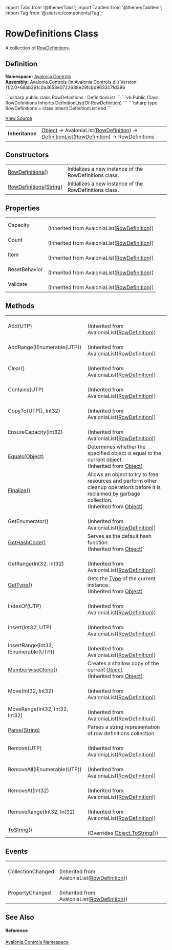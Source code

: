 import Tabs from '@theme/Tabs'; 
import TabItem from '@theme/TabItem'; 
import Tag from '@site/src/components/Tag'; 

# RowDefinitions Class


A collection of <a href="T_Avalonia_Controls_RowDefinition">RowDefinition</a>s.



## Definition
**Namespace:** <a href="N_Avalonia_Controls">Avalonia.Controls</a>  
**Assembly:** Avalonia.Controls (in Avalonia.Controls.dll) Version: 11.2.0+68ab391c0a3653e0722638e29fcbd9633c7fd386

<Tabs groupId="api-code-preview">
<TabItem value="csharp" label="C#">
```csharp
public class RowDefinitions : DefinitionList<RowDefinition>
```
</TabItem>
<TabItem value="vb" label="VB">
```vb
Public Class RowDefinitions
	Inherits DefinitionList(Of RowDefinition)
```
</TabItem>
<TabItem value="fsharp" label="F#">
```fsharp
type RowDefinitions = 
    class
        inherit DefinitionList<RowDefinition>
    end
```
</TabItem>
</Tabs>



<a href="https://github.com/AvaloniaUI/Avalonia/tree/master/srcAvalonia.Controls/RowDefinitions.cs" title="View the source code">View Source</a>

<table>
<tr><td><strong>Inheritance</strong></td><td><a href="https://learn.microsoft.com/dotnet/api/system.object" target="_blank" rel="noopener noreferrer">Object</a>  →  AvaloniaList(<a href="T_Avalonia_Controls_RowDefinition">RowDefinition</a>)  →  <a href="T_Avalonia_Controls_DefinitionList_1">DefinitionList</a>(<a href="T_Avalonia_Controls_RowDefinition">RowDefinition</a>)  →  RowDefinitions</td></tr>
</table>



## Constructors
<table>
<tr>
<td><a href="M_Avalonia_Controls_RowDefinitions__ctor">RowDefinitions()</a></td>
<td>Initializes a new instance of the RowDefinitions class.</td>
</tr>
<tr>
<td><a href="M_Avalonia_Controls_RowDefinitions__ctor_1">RowDefinitions(String)</a></td>
<td>Initializes a new instance of the RowDefinitions class.</td>
</tr>
</table>

## Properties
<table>
<tr>
<td>Capacity</td>
<td><br />(Inherited from AvaloniaList(<a href="T_Avalonia_Controls_RowDefinition">RowDefinition</a>))</td>
</tr>
<tr>
<td>Count</td>
<td><br />(Inherited from AvaloniaList(<a href="T_Avalonia_Controls_RowDefinition">RowDefinition</a>))</td>
</tr>
<tr>
<td>Item</td>
<td><br />(Inherited from AvaloniaList(<a href="T_Avalonia_Controls_RowDefinition">RowDefinition</a>))</td>
</tr>
<tr>
<td>ResetBehavior</td>
<td><br />(Inherited from AvaloniaList(<a href="T_Avalonia_Controls_RowDefinition">RowDefinition</a>))</td>
</tr>
<tr>
<td>Validate</td>
<td><br />(Inherited from AvaloniaList(<a href="T_Avalonia_Controls_RowDefinition">RowDefinition</a>))</td>
</tr>
</table>

## Methods
<table>
<tr>
<td>Add(UTP)</td>
<td><br />(Inherited from AvaloniaList(<a href="T_Avalonia_Controls_RowDefinition">RowDefinition</a>))</td>
</tr>
<tr>
<td>AddRange(IEnumerable(UTP))</td>
<td><br />(Inherited from AvaloniaList(<a href="T_Avalonia_Controls_RowDefinition">RowDefinition</a>))</td>
</tr>
<tr>
<td>Clear()</td>
<td><br />(Inherited from AvaloniaList(<a href="T_Avalonia_Controls_RowDefinition">RowDefinition</a>))</td>
</tr>
<tr>
<td>Contains(UTP)</td>
<td><br />(Inherited from AvaloniaList(<a href="T_Avalonia_Controls_RowDefinition">RowDefinition</a>))</td>
</tr>
<tr>
<td>CopyTo(UTP[], Int32)</td>
<td><br />(Inherited from AvaloniaList(<a href="T_Avalonia_Controls_RowDefinition">RowDefinition</a>))</td>
</tr>
<tr>
<td>EnsureCapacity(Int32)</td>
<td><br />(Inherited from AvaloniaList(<a href="T_Avalonia_Controls_RowDefinition">RowDefinition</a>))</td>
</tr>
<tr>
<td><a href="https://learn.microsoft.com/dotnet/api/system.object.equals#system-object-equals(system-object)" target="_blank" rel="noopener noreferrer">Equals(Object)</a></td>
<td>Determines whether the specified object is equal to the current object.<br />(Inherited from <a href="https://learn.microsoft.com/dotnet/api/system.object" target="_blank" rel="noopener noreferrer">Object</a>)</td>
</tr>
<tr>
<td><a href="https://learn.microsoft.com/dotnet/api/system.object.finalize" target="_blank" rel="noopener noreferrer">Finalize()</a></td>
<td>Allows an object to try to free resources and perform other cleanup operations before it is reclaimed by garbage collection.<br />(Inherited from <a href="https://learn.microsoft.com/dotnet/api/system.object" target="_blank" rel="noopener noreferrer">Object</a>)</td>
</tr>
<tr>
<td>GetEnumerator()</td>
<td><br />(Inherited from AvaloniaList(<a href="T_Avalonia_Controls_RowDefinition">RowDefinition</a>))</td>
</tr>
<tr>
<td><a href="https://learn.microsoft.com/dotnet/api/system.object.gethashcode" target="_blank" rel="noopener noreferrer">GetHashCode()</a></td>
<td>Serves as the default hash function.<br />(Inherited from <a href="https://learn.microsoft.com/dotnet/api/system.object" target="_blank" rel="noopener noreferrer">Object</a>)</td>
</tr>
<tr>
<td>GetRange(Int32, Int32)</td>
<td><br />(Inherited from AvaloniaList(<a href="T_Avalonia_Controls_RowDefinition">RowDefinition</a>))</td>
</tr>
<tr>
<td><a href="https://learn.microsoft.com/dotnet/api/system.object.gettype" target="_blank" rel="noopener noreferrer">GetType()</a></td>
<td>Gets the <a href="https://learn.microsoft.com/dotnet/api/system.type" target="_blank" rel="noopener noreferrer">Type</a> of the current instance.<br />(Inherited from <a href="https://learn.microsoft.com/dotnet/api/system.object" target="_blank" rel="noopener noreferrer">Object</a>)</td>
</tr>
<tr>
<td>IndexOf(UTP)</td>
<td><br />(Inherited from AvaloniaList(<a href="T_Avalonia_Controls_RowDefinition">RowDefinition</a>))</td>
</tr>
<tr>
<td>Insert(Int32, UTP)</td>
<td><br />(Inherited from AvaloniaList(<a href="T_Avalonia_Controls_RowDefinition">RowDefinition</a>))</td>
</tr>
<tr>
<td>InsertRange(Int32, IEnumerable(UTP))</td>
<td><br />(Inherited from AvaloniaList(<a href="T_Avalonia_Controls_RowDefinition">RowDefinition</a>))</td>
</tr>
<tr>
<td><a href="https://learn.microsoft.com/dotnet/api/system.object.memberwiseclone" target="_blank" rel="noopener noreferrer">MemberwiseClone()</a></td>
<td>Creates a shallow copy of the current <a href="https://learn.microsoft.com/dotnet/api/system.object" target="_blank" rel="noopener noreferrer">Object</a>.<br />(Inherited from <a href="https://learn.microsoft.com/dotnet/api/system.object" target="_blank" rel="noopener noreferrer">Object</a>)</td>
</tr>
<tr>
<td>Move(Int32, Int32)</td>
<td><br />(Inherited from AvaloniaList(<a href="T_Avalonia_Controls_RowDefinition">RowDefinition</a>))</td>
</tr>
<tr>
<td>MoveRange(Int32, Int32, Int32)</td>
<td><br />(Inherited from AvaloniaList(<a href="T_Avalonia_Controls_RowDefinition">RowDefinition</a>))</td>
</tr>
<tr>
<td><a href="M_Avalonia_Controls_RowDefinitions_Parse">Parse(String)</a></td>
<td>Parses a string representation of row definitions collection.</td>
</tr>
<tr>
<td>Remove(UTP)</td>
<td><br />(Inherited from AvaloniaList(<a href="T_Avalonia_Controls_RowDefinition">RowDefinition</a>))</td>
</tr>
<tr>
<td>RemoveAll(IEnumerable(UTP))</td>
<td><br />(Inherited from AvaloniaList(<a href="T_Avalonia_Controls_RowDefinition">RowDefinition</a>))</td>
</tr>
<tr>
<td>RemoveAt(Int32)</td>
<td><br />(Inherited from AvaloniaList(<a href="T_Avalonia_Controls_RowDefinition">RowDefinition</a>))</td>
</tr>
<tr>
<td>RemoveRange(Int32, Int32)</td>
<td><br />(Inherited from AvaloniaList(<a href="T_Avalonia_Controls_RowDefinition">RowDefinition</a>))</td>
</tr>
<tr>
<td><a href="M_Avalonia_Controls_RowDefinitions_ToString">ToString()</a></td>
<td><br />(Overrides <a href="https://learn.microsoft.com/dotnet/api/system.object.tostring" target="_blank" rel="noopener noreferrer">Object.ToString()</a>)</td>
</tr>
</table>

## Events
<table>
<tr>
<td>CollectionChanged</td>
<td><br />(Inherited from AvaloniaList(<a href="T_Avalonia_Controls_RowDefinition">RowDefinition</a>))</td>
</tr>
<tr>
<td>PropertyChanged</td>
<td><br />(Inherited from AvaloniaList(<a href="T_Avalonia_Controls_RowDefinition">RowDefinition</a>))</td>
</tr>
</table>

## See Also


#### Reference
<a href="N_Avalonia_Controls">Avalonia.Controls Namespace</a>  
